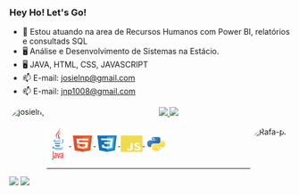 <div align="left">

### Hey Ho! Let's Go!
       
 </div>


- 💼 Estou atuando na area de Recursos Humanos com Power BI, relatórios e consultads SQL
- 🖥️ Análise e Desenvolvimento de Sistemas na Estácio.
- 🖥️ JAVA, HTML, CSS, JAVASCRIPT
- 📫 E-mail: josielnp@gmail.com
- 📫 E-mail: jnp1008@gmail.com

<div align="center">
  <img align="left" alt="josielnp" height="125" style="border-radius:50px;" src="https://c.tenor.com/AWTRfDyw-JMAAAAd/rock-and-roll-ramones.gif">   
  <a href="https://github.com/josielnp">
  <img height="130em" src="https://github-readme-stats.vercel.app/api?username=josielnp&show_icons=true&theme=highcontrast&include_all_commits=true&count_private=true"/>
  <img height="130em" src="https://github-readme-stats.vercel.app/api/top-langs/?username=josielnp&layout=compact&langs_count=7&theme=highcontrast"/>
 </div>
       
 <div style="display: inline_block"><br>
  <img align="center" alt="josiel-java" height="60" width="40"
src="https://github.com/devicons/devicon/blob/master/icons/java/java-original-wordmark.svg">
  <img align="center" alt="josiel-HTML" height="30" width="40" src="https://raw.githubusercontent.com/devicons/devicon/master/icons/html5/html5-original.svg">
  <img align="center" alt="josiel-CSS" height="30" width="40" src="https://raw.githubusercontent.com/devicons/devicon/master/icons/css3/css3-original.svg">
  <img align="center" alt="josiel-Js" height="30" width="40" src="https://raw.githubusercontent.com/devicons/devicon/master/icons/javascript/javascript-plain.svg"> 
  <img align="center" alt="josiel-Python" height="30" width="40" src="https://raw.githubusercontent.com/devicons/devicon/master/icons/python/python-original.svg">
   
  <img align="right" alt="Rafa-pic" height="130" style="border-radius:50px;" src="https://i.pinimg.com/originals/c5/9a/d2/c59ad2bd4ad2fbacd04017debc679ddb.gif">
</div>
      
___________________________________________________________________________________ 
<div>   
   <a href = "mailto:contatojnp1008@gmail.com"><img src="https://img.shields.io/badge/-Gmail-%23333?style=for-the-badge&logo=gmail&logoColor=white" target="_blank"></a>
  <a href="https://www.linkedin.com/in/josiel-np-46416a145/" target="_blank"><img src="https://img.shields.io/badge/-LinkedIn-%230077B5?style=for-the-badge&logo=linkedin&logoColor=white" target="_blank"></a> 
 </div>

